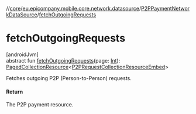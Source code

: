 //[core](../../../index.md)/[eu.epicompany.mobile.core.network.datasource](../index.md)/[P2PPaymentNetworkDataSource](index.md)/[fetchOutgoingRequests](fetch-outgoing-requests.md)

# fetchOutgoingRequests

[androidJvm]\
abstract fun [fetchOutgoingRequests](fetch-outgoing-requests.md)(page: [Int](https://kotlinlang.org/api/latest/jvm/stdlib/kotlin/-int/index.html)): [PagedCollectionResource](../../eu.epicompany.mobile.core.network.hypermedia/-paged-collection-resource/index.md)&lt;[P2PRequestCollectionResourceEmbed](../../eu.epicompany.mobile.core.network.model.p2ppayment/-p2-p-request-collection-resource-embed/index.md)&gt;

Fetches outgoing P2P (Person-to-Person) requests.

#### Return

The P2P payment resource.
